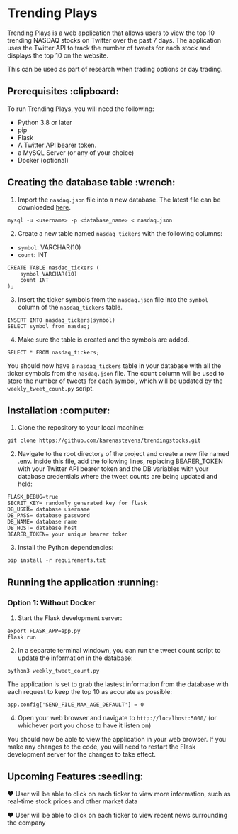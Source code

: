 <h1>Trending Plays</h1>

Trending Plays is a web application that allows users to view the top 10 trending NASDAQ stocks on Twitter over the past 7 days. The application uses the Twitter API to track the number of tweets for each stock and displays the top 10 on the website.

This can be used as part of research when trading options or day trading.

<h2>Prerequisites :clipboard:</h2>

To run Trending Plays, you will need the following:

* Python 3.8 or later
* pip
* Flask
* A Twitter API bearer token.
* a MySQL Server (or any of your choice)
* Docker (optional)

<h2>Creating the database table :wrench:</h2>

1. Import the `nasdaq.json` file into a new database. The latest file can be downloaded [here](https://datahub.io/core/nasdaq-listings).

```
mysql -u <username> -p <database_name> < nasdaq.json
```

2. Create a new table named `nasdaq_tickers` with the following columns:

* `symbol`: VARCHAR(10)
* `count`: INT

```
CREATE TABLE nasdaq_tickers (
    symbol VARCHAR(10)
    count INT
);
```

3. Insert the ticker symbols from the `nasdaq.json` file into the `symbol` column of the `nasdaq_tickers` table.

```
INSERT INTO nasdaq_tickers(symbol)
SELECT symbol from nasdaq;
```

4. Make sure the table is created and the symbols are added.

```
SELECT * FROM nasdaq_tickers;
```

You should now have a `nasdaq_tickers` table in your database with all the ticker symbols from the `nasdaq.json` file. The count column will be used to store the number of tweets for each symbol, which will be updated by the `weekly_tweet_count.py` script.

<h2>Installation :computer:</h2>

1. Clone the repository to your local machine:

```
git clone https://github.com/karenastevens/trendingstocks.git

```

2. Navigate to the root directory of the project and create a new file named .env. Inside this file, add the following lines, replacing BEARER_TOKEN with your Twitter API bearer token and the DB variables with your database credentials where the tweet counts are being updated and held:

```
FLASK_DEBUG=true
SECRET_KEY= randomly generated key for flask
DB_USER= database username
DB_PASS= database password
DB_NAME= database name
DB_HOST= database host
BEARER_TOKEN= your unique bearer token
```

3. Install the Python dependencies:

```
pip install -r requirements.txt
```

<h2>Running the application :running:</h2>

<h3>Option 1: Without Docker</h3>

1. Start the Flask development server:

```
export FLASK_APP=app.py
flask run
```

2. In a separate terminal windown, you can run the tweet count script to update the information in the database:

```
python3 weekly_tweet_count.py
```

The application is set to grab the lastest information from the database with each request to keep the top 10 as accurate as possible:
```
app.config['SEND_FILE_MAX_AGE_DEFAULT'] = 0
```

4. Open your web browser and navigate to `http://localhost:5000/` (or whichever port you chose to have it listen on)

You should now be able to view the application in your web browser. If you make any changes to the code, you will need to restart the Flask development server for the changes to take effect.

<h2>Upcoming Features :seedling:</h2>

:heart: User will be able to click on each ticker to view more information, such as real-time stock prices and other market data

:heart: User will be able to click on each ticker to view recent news surrounding the company
